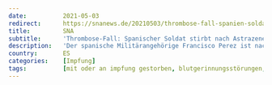 ```yaml
---
date:          2021-05-03
redirect:      https://snanews.de/20210503/thrombose-fall-spanien-soldat-astrazeneca-impfung-1957999.html
title:         SNA
subtitle:      'Thrombose-Fall: Spanischer Soldat stirbt nach Astrazeneca-Impfung'
description:   'Der spanische Militärangehörige Francisco Perez ist nach einer Astrazeneca-Impfung an einer Thrombose gestorben. Das bestätigte Verteidigungsministerin Margarita Robles laut spanischen Medien am Montag.'
country:       ES
categories:    [Impfung]
tags:          [mit oder an impfung gestorben, blutgerinnungsstörungen, astrazeneca]
---
```

